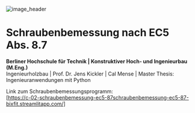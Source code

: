 ![image_header](https://user-images.githubusercontent.com/104301991/188499982-2498dd22-2ea6-494c-9ee8-557ad574c1f5.png)


# Schraubenbemessung nach EC5 Abs. 8.7
**Berliner Hochschule für Technik | Konstruktiver Hoch- und Ingenieurbau (M.Eng.)** <br>
Ingenieurholzbau | Prof. Dr. Jens Kickler | Cal Mense | Master Thesis: Ingenieuranwendungen mit Python <br>

Link zum Schraubenbemessungsprogramm: <br>
[https://c-02-schraubenbemessung-ec5-87schraubenbemessung-ec5-87-bixfit.streamlitapp.com/]
